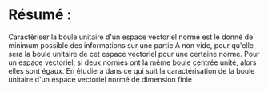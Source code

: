 # Résumé :
Caractèriser la boule unitaire d'un espace vectoriel normé est le donné de minimum possible des
informations sur une partie A   non vide, pour qu'elle sera la boule unitaire de cet espace vectoriel pour une
certaine norme. Pour un espace vectoriel, si deux normes ont la même boule centrée unité, alors elles sont égaux. En étudiera dans ce qui suit la caractérisation de la boule unitaire d'un espace vectoriel normé de dimension finie
